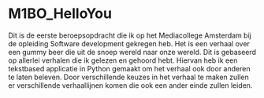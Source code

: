 # M1BO_HelloYou

Dit is de eerste beroepsopdracht die ik op het Mediacollege Amsterdam bij de opleiding Software development gekregen heb. Het is een verhaal over een gummy beer die uit de snoep wereld naar onze wereld. Dit is gebaseerd op allerlei verhalen die ik gelezen en gehoord hebt. Hiervan heb ik een tekstbased applicatie in Python gemaakt om het verhaal ook door anderen te laten beleven. Door verschillende keuzes in het verhaal te maken zullen er verschillende verhaallijnen komen die ook een ander einde zullen leiden.
